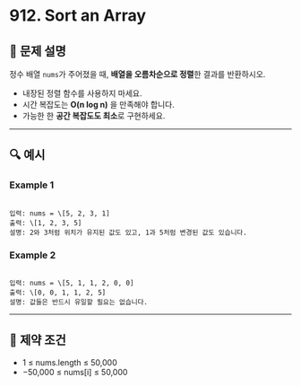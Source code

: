 # 912. Sort an Array

## 🧩 문제 설명

정수 배열 `nums`가 주어졌을 때, **배열을 오름차순으로 정렬**한 결과를 반환하시오.

- 내장된 정렬 함수를 사용하지 마세요.
- 시간 복잡도는 **O(n log n)** 을 만족해야 합니다.
- 가능한 한 **공간 복잡도도 최소**로 구현하세요.

---

## 🔍 예시

### Example 1
```

입력: nums = \[5, 2, 3, 1]
출력: \[1, 2, 3, 5]
설명: 2와 3처럼 위치가 유지된 값도 있고, 1과 5처럼 변경된 값도 있습니다.

```

### Example 2
```

입력: nums = \[5, 1, 1, 2, 0, 0]
출력: \[0, 0, 1, 1, 2, 5]
설명: 값들은 반드시 유일할 필요는 없습니다.

```

---

## 📌 제약 조건

- 1 ≤ nums.length ≤ 50,000  
- −50,000 ≤ nums[i] ≤ 50,000
